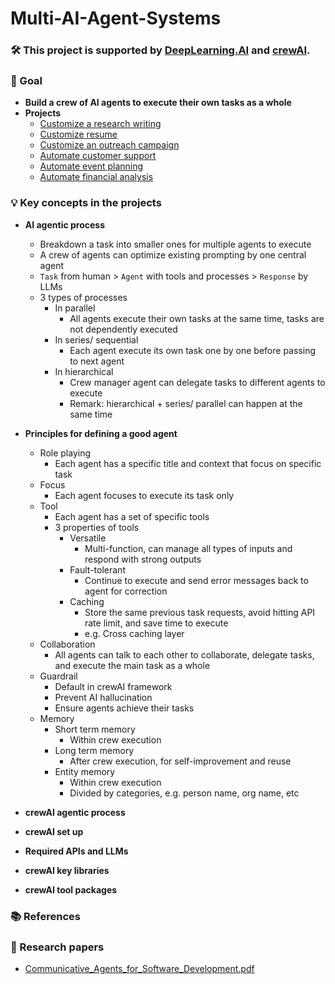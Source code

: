 # Multi-AI-Agent-Systems

### 🛠️ This project is supported by [DeepLearning.AI](https://www.deeplearning.ai/) and [crewAI](https://www.crewai.com/).

### 🎯 Goal
- **Build a crew of AI agents to execute their own tasks as a whole**
- **Projects**
  - [Customize a research writing](https://github.com/SC92113/Multi-AI-Agent-Systems/blob/93bfe0a33996f1716fea4d6f8eed97e56885b572/Research_Writing_Agent.ipynb)
  - [Customize resume](https://github.com/SC92113/Multi-AI-Agent-Systems/blob/93bfe0a33996f1716fea4d6f8eed97e56885b572/Resume_Customization_Agent.ipynb)
  - [Customize an outreach campaign](https://github.com/SC92113/Multi-AI-Agent-Systems/blob/93bfe0a33996f1716fea4d6f8eed97e56885b572/Customer_Outreach_System_Agent.ipynb)
  - [Automate customer support](https://github.com/SC92113/Multi-AI-Agent-Systems/blob/93bfe0a33996f1716fea4d6f8eed97e56885b572/Customer_Support_Automation.ipynb)
  - [Automate event planning](https://github.com/SC92113/Multi-AI-Agent-Systems/blob/93bfe0a33996f1716fea4d6f8eed97e56885b572/Event_Planning_Automation_Agent.ipynb)
  - [Automate financial analysis](https://github.com/SC92113/Multi-AI-Agent-Systems/blob/93bfe0a33996f1716fea4d6f8eed97e56885b572/Financial_Analysis_Agent.ipynb)

### 💡 Key concepts in the projects
- **AI agentic process**
  - Breakdown a task into smaller ones for multiple agents to execute
  - A crew of agents can optimize existing prompting by one central agent
  - `Task` from human > `Agent` with tools and processes > `Response` by LLMs
  - 3 types of processes
    - In parallel
      - All agents execute their own tasks at the same time, tasks are not dependently executed
    - In series/ sequential
      - Each agent execute its own task one by one before passing to next agent
    - In hierarchical
      - Crew manager agent can delegate tasks to different agents to execute
      - Remark: hierarchical + series/ parallel can happen at the same time

- **Principles for defining a good agent**
  - Role playing
    - Each agent has a specific title and context that focus on specific task
  - Focus
    - Each agent focuses to execute its task only
  - Tool
    - Each agent has a set of specific tools
    - 3 properties of tools
      - Versatile
        - Multi-function, can manage all types of inputs and respond with strong outputs
      - Fault-tolerant
        - Continue to execute and send error messages back to agent for correction
      - Caching
        - Store the same previous task requests, avoid hitting API rate limit, and save time to execute
        - e.g. Cross caching layer
  - Collaboration
    - All agents can talk to each other to collaborate, delegate tasks, and execute the main task as a whole
  - Guardrail
    - Default in crewAI framework
    - Prevent AI hallucination
    - Ensure agents achieve their tasks
  - Memory
    - Short term memory
      - Within crew execution
    - Long term memory
      - After crew execution, for self-improvement and reuse 
    - Entity memory
      - Within crew execution
      - Divided by categories, e.g. person name, org name, etc

- **crewAI agentic process**
- **crewAI set up**
- **Required APIs and LLMs**
- **crewAI key libraries**
- **crewAI tool packages**

### 📚 References 

### 🔎 Research papers
- [Communicative_Agents_for_Software_Development.pdf](https://github.com/SC92113/Multi-AI-Agent-Systems/blob/93bfe0a33996f1716fea4d6f8eed97e56885b572/Communicative_Agents_for_Software_Development.pdf)
